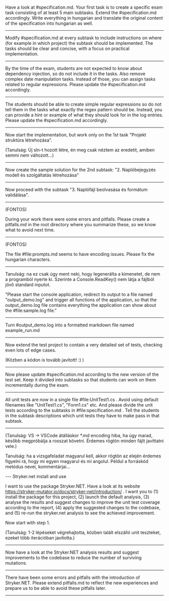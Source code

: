 Have a look at #specification.md. Your first task is to create a specific exam task consisting of at least 5 main subtasks. Extend the #specification.md accordingly. Write everything in hungarian and translate the original content of the specification into hungarian as well.

---

Modify #specification.md at every subtask to include instructions on where (for example in which project) the subtask should be implemented. The tasks should be clear and concise, with a focus on practical implementation.

---

By the time of the exam, students are not expected to know about dependency injection, so do not include it in the tasks. Also remove complex date manipulation tasks. Instead of those, you can assign tasks related to regular expressions.
Please update the #specification.md accordingly.

---

The students should be able to create simple regular expressions so do not tell them in the tasks what exactly the regex pattern should be. Instead, you can provide a hint or example of what they should look for in the log entries.
Please update the #specification.md accordingly.

---

Now start the implementation, but work only on the 1st task "Projekt struktúra létrehozása".

(Tanulság: Új sln-t hozott létre, én meg csak néztem az eredetit, amiben semmi nem változott...)

---

Now create the sample solution for the 2nd subtask: "2. Naplóbejegyzés modell és szolgáltatás létrehozása"

---

Now proceed with the subtask "3. Naplófájl beolvasása és formátum validálása".

---
(FONTOS)

During your work there were some errors and pitfalls. Please create a pitfalls.md in the root directory where you summarize these, so we know what to avoid next time.

---
(FONTOS)

The file #file:prompts.md seems to have encoding issues. Please fix the hungarian characters.

---
Tanulság: na ez csak úgy ment neki, hogy legenerálta a kimenetet, de nem a programból nyerte ki. Szerinte a Console.ReadKey() nem látja a fájlból jövő standard inputot.

"Please start the console application, redirect its output to a file named "output_demo.log" and trigger all functions of the application, so that the output_demo.log file contains everything the application can show about the #file:sample.log file."

---

Turn #output_demo.log into a formatted markdown file named example_run.md

---

Now extend the test project to contain a very detailed set of tests, checking even lots of edge cases.

(Közben a kódon is tovább javított! :) )

---

Now please update #specification.md according to the new version of the test set. Keep it divided into subtasks so that students can work on them incrementally during the exam.

---

All unit tests are now in a single file #file:UnitTest1.cs . Avoid using default filenames like "UnitTest1.cs", "Form1.cs" etc. And please divide the unit tests according to the subtasks in #file:specification.md . Tell the students in the subtask descriptions which unit tests they have to make pass in that subtask.

---

(Tanulság: VS -> VSCode átálláskor *.md encoding hiba, ha úgy marad, később megpróbálja a rosszat követni. Érdemes rögtön minden fájlt javíttatni vele.)

Tanulság: ha a vizsgafeladat magyarul kell, akkor rögtön az elején érdemes figyelni rá, hogy mi egyen magyarul és mi angolul. Példul a forráskód metódus nevei, kommentárjai...

--- Stryker.net install and use

I want to use the package Stryker.NET. Have a look at its website https://stryker-mutator.io/docs/stryker-net/introduction/ . I want you to
(1) install the package for this project,
(2) launch the default analysis,
(3) analyse the results and suggest changes to improve the unit test coverage according to the report,
(4) apply the suggested changes to the codebase, and
(5) re-run the stryker.net analysis to see the achieved improvement.

Now start with step 1.

(Tanulság: 1-2 lépéseket végrehajtotta, közben talált elszálló unit teszteket, ezeket több iterációban javította.)

---

Now have a look at the Stryker.NET analysis results and suggest improvements to the codebase to reduce the number of surviving mutations.

---

There have been some errors and pitfalls with the introduction of Stryker.NET. Please extend pitfalls.md to reflect the new experiences and prepare us to be able to avoid these pitfalls later.

---

